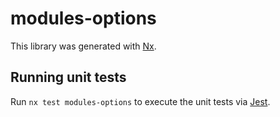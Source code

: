 # modules-options

This library was generated with [Nx](https://nx.dev).

## Running unit tests

Run `nx test modules-options` to execute the unit tests via [Jest](https://jestjs.io).

